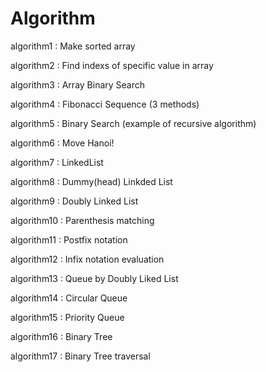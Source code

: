 # Algorithm


algorithm1 : Make sorted array

algorithm2 : Find indexs of specific value in array

algorithm3 : Array Binary Search

algorithm4 : Fibonacci Sequence (3 methods)

algorithm5 : Binary Search (example of recursive algorithm)

algorithm6 : Move Hanoi!

algorithm7 : LinkedList

algorithm8 : Dummy(head) Linkded List

algorithm9 : Doubly Linked List

algorithm10 : Parenthesis matching

algorithm11 : Postfix notation

algorithm12 : Infix notation evaluation

algorithm13 : Queue by Doubly Liked List

algorithm14 : Circular Queue

algorithm15 : Priority Queue

algorithm16 : Binary Tree

algorithm17 : Binary Tree traversal
